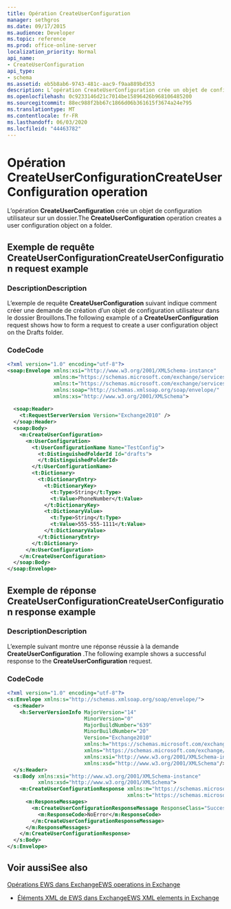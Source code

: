```yaml
---
title: Opération CreateUserConfiguration
manager: sethgros
ms.date: 09/17/2015
ms.audience: Developer
ms.topic: reference
ms.prod: office-online-server
localization_priority: Normal
api_name:
- CreateUserConfiguration
api_type:
- schema
ms.assetid: eb5b8ab6-9743-481c-aac9-f9aa889bd353
description: L’opération CreateUserConfiguration crée un objet de configuration utilisateur sur un dossier.
ms.openlocfilehash: 0c9233146d21c7014be15896426b968106485200
ms.sourcegitcommit: 88ec988f2bb67c1866d06b361615f3674a24e795
ms.translationtype: MT
ms.contentlocale: fr-FR
ms.lasthandoff: 06/03/2020
ms.locfileid: "44463782"
---
```

# <a name="createuserconfiguration-operation"></a><span data-ttu-id="e9ffa-103">Opération CreateUserConfiguration</span><span class="sxs-lookup"><span data-stu-id="e9ffa-103">CreateUserConfiguration operation</span></span>

<span data-ttu-id="e9ffa-104">L’opération **CreateUserConfiguration** crée un objet de configuration utilisateur sur un dossier.</span><span class="sxs-lookup"><span data-stu-id="e9ffa-104">The **CreateUserConfiguration** operation creates a user configuration object on a folder.</span></span> 
  
## <a name="createuserconfiguration-request-example"></a><span data-ttu-id="e9ffa-105">Exemple de requête CreateUserConfiguration</span><span class="sxs-lookup"><span data-stu-id="e9ffa-105">CreateUserConfiguration request example</span></span>

### <a name="description"></a><span data-ttu-id="e9ffa-106">Description</span><span class="sxs-lookup"><span data-stu-id="e9ffa-106">Description</span></span>

<span data-ttu-id="e9ffa-107">L’exemple de requête **CreateUserConfiguration** suivant indique comment créer une demande de création d’un objet de configuration utilisateur dans le dossier Brouillons.</span><span class="sxs-lookup"><span data-stu-id="e9ffa-107">The following example of a **CreateUserConfiguration** request shows how to form a request to create a user configuration object on the Drafts folder.</span></span> 
  
### <a name="code"></a><span data-ttu-id="e9ffa-108">Code</span><span class="sxs-lookup"><span data-stu-id="e9ffa-108">Code</span></span>

```XML
<?xml version="1.0" encoding="utf-8"?>
<soap:Envelope xmlns:xsi="http://www.w3.org/2001/XMLSchema-instance"
               xmlns:m="https://schemas.microsoft.com/exchange/services/2006/messages"
               xmlns:t="https://schemas.microsoft.com/exchange/services/2006/types"
               xmlns:soap="http://schemas.xmlsoap.org/soap/envelope/"
               xmlns:xs="http://www.w3.org/2001/XMLSchema">
  
  <soap:Header>
    <t:RequestServerVersion Version="Exchange2010" />
  </soap:Header>
  <soap:Body>
    <m:CreateUserConfiguration>
      <m:UserConfiguration>
        <t:UserConfigurationName Name="TestConfig">
          <t:DistinguishedFolderId Id="drafts">
          </t:DistinguishedFolderId>
        </t:UserConfigurationName>
        <t:Dictionary>
          <t:DictionaryEntry>
            <t:DictionaryKey>
              <t:Type>String</t:Type>
              <t:Value>PhoneNumber</t:Value>
            </t:DictionaryKey>
            <t:DictionaryValue>
              <t:Type>String</t:Type>
              <t:Value>555-555-1111</t:Value>
            </t:DictionaryValue>
          </t:DictionaryEntry>
        </t:Dictionary>
      </m:UserConfiguration>  
    </m:CreateUserConfiguration>
  </soap:Body>
</soap:Envelope>
```

## <a name="createuserconfiguration-response-example"></a><span data-ttu-id="e9ffa-109">Exemple de réponse CreateUserConfiguration</span><span class="sxs-lookup"><span data-stu-id="e9ffa-109">CreateUserConfiguration response example</span></span>

### <a name="description"></a><span data-ttu-id="e9ffa-110">Description</span><span class="sxs-lookup"><span data-stu-id="e9ffa-110">Description</span></span>

<span data-ttu-id="e9ffa-111">L’exemple suivant montre une réponse réussie à la demande **CreateUserConfiguration** .</span><span class="sxs-lookup"><span data-stu-id="e9ffa-111">The following example shows a successful response to the **CreateUserConfiguration** request.</span></span> 
  
### <a name="code"></a><span data-ttu-id="e9ffa-112">Code</span><span class="sxs-lookup"><span data-stu-id="e9ffa-112">Code</span></span>

```XML
<?xml version="1.0" encoding="utf-8"?>
<s:Envelope xmlns:s="http://schemas.xmlsoap.org/soap/envelope/">
  <s:Header>
    <h:ServerVersionInfo MajorVersion="14" 
                         MinorVersion="0" 
                         MajorBuildNumber="639" 
                         MinorBuildNumber="20" 
                         Version="Exchange2010" 
                         xmlns:h="https://schemas.microsoft.com/exchange/services/2006/types" 
                         xmlns="https://schemas.microsoft.com/exchange/services/2006/types" 
                         xmlns:xsi="http://www.w3.org/2001/XMLSchema-instance" 
                         xmlns:xsd="http://www.w3.org/2001/XMLSchema"/>
  </s:Header>
  <s:Body xmlns:xsi="http://www.w3.org/2001/XMLSchema-instance" 
          xmlns:xsd="http://www.w3.org/2001/XMLSchema">
    <m:CreateUserConfigurationResponse xmlns:m="https://schemas.microsoft.com/exchange/services/2006/messages" 
                                       xmlns:t="https://schemas.microsoft.com/exchange/services/2006/types">
      <m:ResponseMessages>
        <m:CreateUserConfigurationResponseMessage ResponseClass="Success">
          <m:ResponseCode>NoError</m:ResponseCode>
        </m:CreateUserConfigurationResponseMessage>
      </m:ResponseMessages>
    </m:CreateUserConfigurationResponse>
  </s:Body>
</s:Envelope>
```

## <a name="see-also"></a><span data-ttu-id="e9ffa-113">Voir aussi</span><span class="sxs-lookup"><span data-stu-id="e9ffa-113">See also</span></span>



[<span data-ttu-id="e9ffa-114">Opérations EWS dans Exchange</span><span class="sxs-lookup"><span data-stu-id="e9ffa-114">EWS operations in Exchange</span></span>](ews-operations-in-exchange.md)
  
- [<span data-ttu-id="e9ffa-115">Éléments XML de EWS dans Exchange</span><span class="sxs-lookup"><span data-stu-id="e9ffa-115">EWS XML elements in Exchange</span></span>](ews-xml-elements-in-exchange.md)


